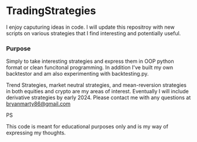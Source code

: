 # TradingStrategies
I enjoy caputuring ideas in code.  I will update this repositroy with new scripts on various strategies that I find interesting and potentially useful. 

### Purpose

Simply to take interesting strategies and express them in OOP python format or clean funcitonal programming.  In addition I've built my own backtestor and am also experimenting with backtesting.py.  

Trend Strategies, market neutral strategies, and mean-reversion strategies in both equities and crypto are my areas of interest.  Eventually I will include derivative strategies by early 2024.   Please contact me with any questions at bryanmarty86@gmail.com

PS

This code is meant for educational purposes only and is my way of expressing my thoughts. 

